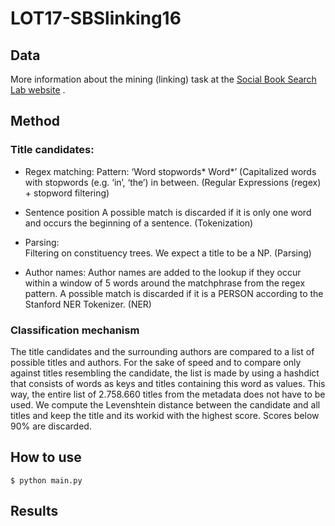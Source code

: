 # LOT17-SBSlinking16

## Data
More information about the mining (linking) task at the [Social Book Search Lab website](http://social-book-search.humanities.uva.nl/#/mining) .

## Method

### Title candidates:
* Regex matching:
    Pattern: ‘Word stopwords* Word*’ (Capitalized words with stopwords (e.g. ‘in’, ‘the’) in between.   (Regular Expressions (regex) + stopword filtering)

* Sentence position
    A possible match is discarded if it is only one word and occurs the beginning of a sentence. (Tokenization)

* Parsing:	
    Filtering on constituency trees. We expect a title to be a NP. (Parsing)
	
* Author names: 
    Author names are added to the lookup if they occur within a window of 5 words around the matchphrase from the regex pattern. A possible match is discarded if it is a PERSON according to the Stanford NER Tokenizer. (NER)

### Classification mechanism

The title candidates and the surrounding authors are compared to a list of possible titles and authors. For the sake of speed and to compare only against titles resembling the candidate, the list is made by using a hashdict that consists of words as keys and titles containing this word as values. This way, the entire list of 2.758.660 titles from the metadata does not have to be used. We compute the Levenshtein distance between the candidate and all titles and keep the title and its workid with the highest score. Scores below 90% are discarded. 

## How to use

```$ python main.py```

## Results


